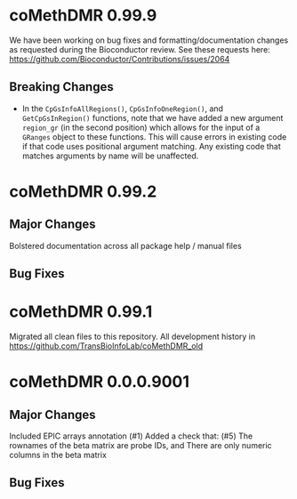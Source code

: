 # coMethDMR 0.99.9
We have been working on bug fixes and formatting/documentation changes as requested during the Bioconductor review. See these requests here: <https://github.com/Bioconductor/Contributions/issues/2064>

## Breaking Changes

- In the `CpGsInfoAllRegions()`, `CpGsInfoOneRegion()`, and `GetCpGsInRegion()` functions, note that we have added a new argument `region_gr` (in the second position) which allows for the input of a `GRanges` object to these functions. This will cause errors in existing code if that code uses positional argument matching. Any existing code that matches arguments by name will be unaffected.


# coMethDMR 0.99.2

## Major Changes
Bolstered documentation across all package help / manual files

## Bug Fixes


# coMethDMR 0.99.1
Migrated all clean files to this repository.
All development history in https://github.com/TransBioInfoLab/coMethDMR_old



# coMethDMR 0.0.0.9001

## Major Changes
Included EPIC arrays annotation (#1)
Added a check that: (#5)
The rownames of the beta matrix are probe IDs, and
There are only numeric columns in the beta matrix

## Bug Fixes
